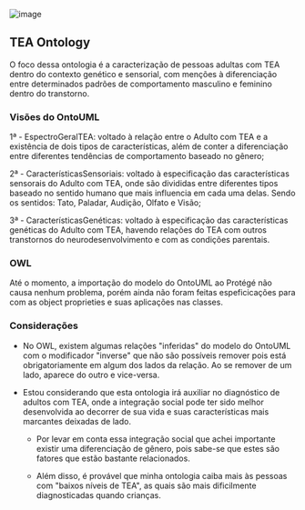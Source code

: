 ![image](https://github.com/user-attachments/assets/cac4b459-d438-46ad-8fde-8040b5de2496)

<h2>TEA Ontology</h2>
O foco dessa ontologia é a caracterização de pessoas adultas com TEA dentro do contexto genético e sensorial, com menções à diferenciação entre determinados padrões de comportamento masculino e feminino dentro do transtorno.

<h3>Visões do OntoUML</h3>

1ª - EspectroGeralTEA: voltado à relação entre o Adulto com TEA e a existência de dois tipos de características, além de conter a diferenciação entre diferentes tendências de comportamento baseado no gênero;

2ª - CaracterísticasSensoriais: voltado à especificação das características sensorais do Adulto com TEA, onde são divididas entre diferentes tipos baseado no sentido humano que mais influencia em cada uma delas. Sendo os sentidos: Tato, Paladar, Audição, Olfato e Visão;

3ª - CaracterísticasGenéticas: voltado à especificação das características genéticas do Adulto com TEA, havendo relações do TEA com outros transtornos do neurodesenvolvimento e com as condições parentais.

<h3>OWL</h3>
Até o momento, a importação do modelo do OntoUML ao Protégé não causa nenhum problema, porém ainda não foram feitas espeficicações para com as object proprieties e suas aplicações nas classes.

<h3>Considerações</h3>

- No OWL, existem algumas relações "inferidas" do modelo do OntoUML com o modificador "inverse" que não são possíveis remover pois está obrigatoriamente em algum dos lados da relação. Ao se remover de um lado, aparece do outro e vice-versa.

- Estou considerando que esta ontologia irá auxiliar no diagnóstico de adultos com TEA, onde a integração social pode ter sido melhor desenvolvida ao decorrer de sua vida e suas características mais marcantes deixadas de lado.
  
  - Por levar em conta essa integração social que achei importante existir uma diferenciação de gênero, pois sabe-se que estes são fatores que estão bastante relacionados.
    
  - Além disso, é provável que minha ontologia caiba mais às pessoas com "baixos níveis de TEA", as quais são mais dificilmente diagnosticadas quando crianças.
